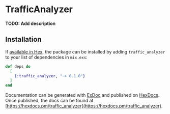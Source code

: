 # TrafficAnalyzer

**TODO: Add description**

## Installation

If [available in Hex](https://hex.pm/docs/publish), the package can be installed
by adding `traffic_analyzer` to your list of dependencies in `mix.exs`:

```elixir
def deps do
  [
    {:traffic_analyzer, "~> 0.1.0"}
  ]
end
```

Documentation can be generated with [ExDoc](https://github.com/elixir-lang/ex_doc)
and published on [HexDocs](https://hexdocs.pm). Once published, the docs can
be found at [https://hexdocs.pm/traffic_analyzer](https://hexdocs.pm/traffic_analyzer).

